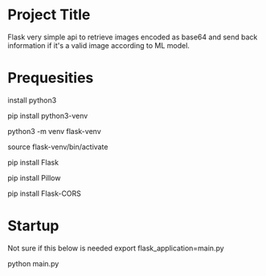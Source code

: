 
# Project Title

Flask very simple api to retrieve images encoded as base64 and send back information if it's a valid image according to ML model.

# Prequesities

install python3

pip install python3-venv

python3 -m venv flask-venv

source flask-venv/bin/activate

pip install Flask

pip install Pillow

pip install Flask-CORS


# Startup

Not sure if this below is needed
export flask_application=main.py

python main.py